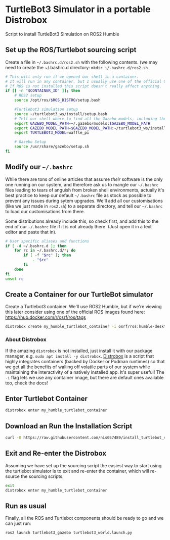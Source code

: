 # TurtleBot3 Simulator in a portable Distrobox
Script to install TurtleBot3 Simulation on ROS2 Humble

## Set up the ROS/Turtlebot sourcing script
Create a file in `~/.bashrc.d/ros2.sh` with the following contents. (we may need to create the ~/.bashrc.d directory: `mkdir ~/.bashrc.d/ros2.sh`

```bash
# This will only run if we opened our shell in a container.
# It will run in any container, but I usually use one of the official OSRF ROS containers.
# If ROS is not installed this script doesn't really affect anything.
if [[ -n "$CONTAINER_ID" ]]; then
    # ROS2 setup
    source /opt/ros/$ROS_DISTRO/setup.bash

    #Turtlebot3 simulation setup
    source ~/turtlebot3_ws/install/setup.bash
    # Tell our shell where to find all the Gazebo models, including the ones in the turtlebot3_gazebo package
    export GAZEBO_MODEL_PATH=~/.gazebo/models:$GAZEBO_MODEL_PATH
    export GAZEBO_MODEL_PATH=$GAZEBO_MODEL_PATH:~/turtlebot3_ws/install/turtlebot3_gazebo/share/turtlebot3_gazebo/models
    export TURTLEBOT3_MODEL=waffle_pi

    # Gazebo Setup
    source /usr/share/gazebo/setup.sh
fi
```

## Modify our `~/.bashrc`
While there are tons of online articles that assume *their* software is the only one running on our system, and therefore ask us to mangle our `~/.bashrc` files leading to tears of anguish from broken shell environments, actually it's best practice to keep our default `~/.bashrc` file as stock as possible to prevent any issues during sytem upgrades. We'll add all our customisations (like we just made in `ros2.sh`) to a separate directory, and tell our `~/.bashrc` to load our customisations from there.

Some distributions already include this, so check first, and add this to the end of our `~/.bashrc` file if it is not already there. (Just open it in a text editor and paste that in).

```bash
# User specific aliases and functions
if [ -d ~/.bashrc.d ]; then
    for rc in ~/.bashrc.d/*; do
        if [ -f "$rc" ]; then
            . "$rc"
        fi
    done
fi
unset rc
```

## Create a Container for our TurtleBot simulator
Create a Turtlebot3 container. We'll use ROS2 Humble, but if we're viewing this later consider using one of the official ROS images found here: https://hub.docker.com/r/osrf/ros/tags

```bash
distrobox create my_humble_turtlebot_container -i osrf/ros:humble-desktop-full
```

### About Distrobox
If the amazing `distrobox` is not installed, just install it with our package manager, e.g. `sudo apt install -y distrobox`. [Distrobox](https://github.com/89luca89/distrobox) is a script that highly integrates containers (backed by Docker or Podman runtimes) so that we get all the benefits of walling off volatile parts of our system while maintaining the interactivity of a natively installed app. It's super useful! The `-i` flag lets we use any container image, but there are default ones available too, check the docs!

## Enter Turtlebot Container
```bash
distrobox enter my_humble_turtlebot_container
```

## Download an Run the Installation Script
```bash
curl -O https://raw.githubusercontent.com/nis057489/install_turtlebot_sim/refs/heads/main/setup_turtlebot3_humble.sh && chmod +x ./setup_turtlebot3_humble.sh && ./setup_turtlebot3_humble.sh
```

## Exit and Re-enter the Distrobox
Assuming we have set up the sourcing script the easiest way to start using the turtlebot simulator is to exit and re-enter the container, which will re-source the sourcing scripts.
```bash
exit
distrobox enter my_humble_turtlebot_container
```

## Run as usual
Finally, all the ROS and Turtlebot components should be ready to go and we can just run:

```bash
ros2 launch turtlebot3_gazebo turtlebot3_world.launch.py
```
